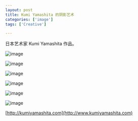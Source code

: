 ```yaml
---
layout: post
title: Kumi Yamashita 的阴影艺术
categories: ['image']
tags: ['Creative']

---
```


日本艺术家 Kumi Yamashita 作品。

![image](http://blog.fangming.li/images/blog/kumi-yamashita-01.jpg)

<!--more-->

![image](http://blog.fangming.li/images/blog/kumi-yamashita-02.jpg)

![image](http://blog.fangming.li/images/blog/kumi-yamashita-03.jpg)

![image](http://blog.fangming.li/images/blog/kumi-yamashita-04.jpg)

![image](http://blog.fangming.li/images/blog/kumi-yamashita-05.jpg)

![image](http://blog.fangming.li/images/blog/kumi-yamashita-06.jpg)

[http://kumiyamashita.com](http://www.kumiyamashita.com)